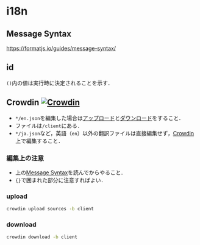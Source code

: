 # i18n

## Message Syntax

https://formatjs.io/guides/message-syntax/

## id

`()`内の値は実行時に決定されることを示す．


## Crowdin [![Crowdin](https://d322cqt584bo4o.cloudfront.net/licos/localized.svg)](https://crowdin.com/project/licos)

- `*/en.json`を編集した場合は[アップロード](#upload)と[ダウンロード](#download)をすること．
- ファイルは`/client`にある．
- `*/ja.json`など，英語（`en`）以外の翻訳ファイルは直接編集せず，[Crowdin](https://crowdin.com/project/licos)上で編集すること．

### 編集上の注意

- 上の[Message Syntax](#message-syntax)を読んでからやること．
- `{}`で囲まれた部分に注意すればよい．

### upload

```bash
crowdin upload sources -b client
```

### download

```bash
crowdin download -b client
```

